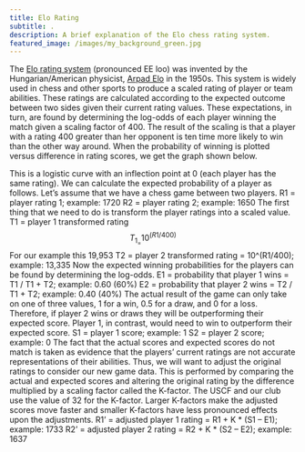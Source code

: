 ```yaml
---
title: Elo Rating
subtitle: .
description: A brief explanation of the Elo chess rating system.
featured_image: /images/my_background_green.jpg
---
```


The [Elo rating system](https://en.wikipedia.org/wiki/Elo_rating_system) (pronounced EE loo) was invented by the Hungarian/American physicist, [Arpad Elo](https://en.wikipedia.org/wiki/Arpad_Elo) in the 1950s. This system is widely used in chess and other sports to produce a scaled rating of player or team abilities. These ratings are calculated according to the expected outcome between two sides given their current rating values. These expectations, in turn, are found by determining the log-odds of each player winning the match given a scaling factor of 400. The result of the scaling is that a player with a rating 400 greater than her opponent is ten time more likely to win than the other way around. When the probability of winning is plotted versus difference in rating scores, we get the graph shown below.

This is a logistic curve with an inflection point at 0 (each player has the same rating). We can calculate the expected probability of a player as follows. Let’s assume that we have a chess game between two players.
R1 = player rating 1; example: 1720
R2 = player rating 2; example: 1650
The first thing that we need to do is transform the player ratings into a scaled value.
T1 = player 1 transformed rating
$$T_1_=10^(R1/400)$$
For our example this  19,953 
T2 = player 2 transformed rating = 10^(R1/400); example: 13,335
Now the expected winning probabilities for the players can be found by determining the log-odds.
E1 = probability that player 1 wins = T1 / T1 + T2; example: 0.60 (60%)
E2 = probability that player 2 wins = T2 / T1 + T2; example: 0.40 (40%)
The actual result of the game can only take on one of three values, 1 for a win, 0.5 for a draw, and 0 for a loss. Therefore, if player 2 wins or draws they will be outperforming their expected score. Player 1, in contrast, would need to win to outperform their expected score.
S1 = player 1 score; example: 1
S2 = player 2 score; example: 0
The fact that the actual scores and expected scores do not match is taken as evidence that the players’ current ratings are not accurate representations of their abilities. Thus, we will want to adjust the original ratings to consider our new game data. This is performed by comparing the actual and expected scores and altering the original rating by the difference multiplied by a scaling factor called the K-factor. The USCF and our club use the value of 32 for the K-factor. Larger K-factors make the adjusted scores move faster and smaller K-factors have less pronounced effects upon the adjustments.
R1’ = adjusted player 1 rating = R1 + K * (S1 – E1); example: 1733 
R2’ = adjusted player 2 rating = R2 + K * (S2 – E2); example: 1637
